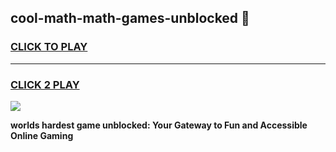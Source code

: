 
## cool-math-math-games-unblocked 👋
<h3>
<a href="https://premium.freeplayer.one?title=cool-math-math-games-unblocked&ref=14F">CLICK TO PLAY</a></h3>
<hr>

<h3>
<a href="https://premium.freeplayer.one?title=cool-math-math-games-unblocked&ref=14F">CLICK 2 PLAY</a>
  
</h3>

<a href="https://premium.freeplayer.one?title=cool-math-math-games-unblocked&ref=12F/"><img src="https://clearcache.store/games.png"></a>


**worlds hardest game unblocked: Your Gateway to Fun and Accessible Online Gaming**
